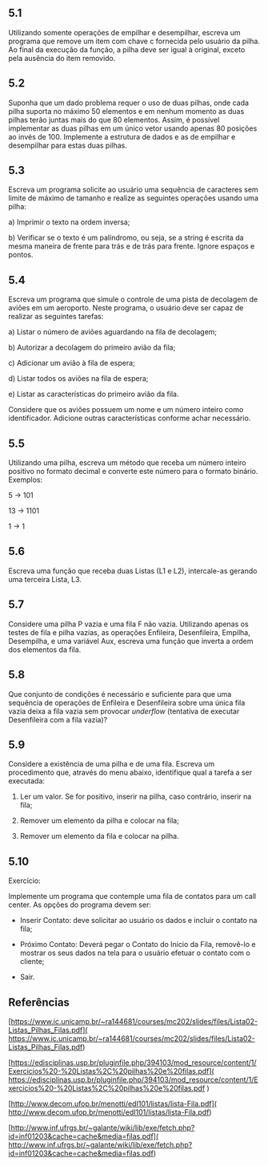 ## 5.1

Utilizando somente operações de empilhar e desempilhar, escreva um programa que
remove um item com chave c fornecida pelo usuário da pilha. Ao final da execução
da função, a pilha deve ser igual à original, exceto pela ausência do item removido.


## 5.2

Suponha que um dado problema requer o uso de duas pilhas, onde cada pilha suporta
no máximo 50 elementos e em nenhum momento as duas pilhas terão juntas mais do que
80 elementos. Assim, é possível implementar as duas pilhas em um único vetor usando
apenas 80 posições ao invés de 100. Implemente a estrutura de dados e as de empilhar e
desempilhar para estas duas pilhas.


## 5.3

Escreva um programa solicite ao usuário uma sequência de caracteres sem limite de
máximo de tamanho e realize as seguintes operações usando uma pilha:

a) Imprimir o texto na ordem inversa;

b) Verificar se o texto é um palíndromo, ou seja, se a string é escrita da mesma
maneira de frente para trás e de trás para frente. Ignore espaços e pontos.


## 5.4

Escreva um programa que simule o controle de uma pista de decolagem de aviões em
um aeroporto. Neste programa, o usuário deve ser capaz de realizar as seguintes tarefas:

a) Listar o número de aviões aguardando na fila de decolagem;

b) Autorizar a decolagem do primeiro avião da fila;

c) Adicionar um avião à fila de espera;

d) Listar todos os aviões na fila de espera;

e) Listar as características do primeiro avião da fila.

Considere que os aviões possuem um nome e um número inteiro como identificador.
Adicione outras características conforme achar necessário.


## 5.5

Utilizando uma pilha, escreva um método que receba um número inteiro positivo no
formato decimal e converte este número para o formato binário. Exemplos:

5 → 101

13 → 1101

1 → 1


## 5.6

Escreva uma função que receba duas Listas (L1 e L2), intercale-as gerando uma
terceira Lista, L3.

## 5.7

Considere uma pilha P vazia e uma fila F não vazia. Utilizando apenas os testes
de fila e pilha vazias, as operações Enfileira, Desenfileira, Empilha, Desempilha,
e uma variável Aux, escreva uma função que inverta a ordem dos elementos da fila. 

## 5.8

Que conjunto de condições é necessário e suficiente para que uma sequência de operações
de Enfileira e Desenfileira sobre uma única fila vazia deixa a fila vazia sem provocar
*underflow* (tentativa de executar Desenfileira com a fila vazia)? 

## 5.9

Considere a existência de uma pilha e de uma fila. Escreva um procedimento que,
através do menu abaixo, identifique qual a tarefa a ser executada:

1. Ler um valor. Se for positivo, inserir na pilha, caso contrário, inserir na fila;

2. Remover um elemento da pilha e colocar na fila;

3. Remover um elemento da fila e colocar na pilha.

## 5.10

Exercício:

Implemente um programa que contemple uma fila de contatos para um call center. As
opções do programa devem ser:

* Inserir Contato: deve solicitar ao usuário os dados e incluir o contato na fila;

* Próximo Contato: Deverá pegar o Contato do Inicio da Fila, removê-lo e mostrar os
seus dados na tela para o usuário efetuar o contato com o cliente;

* Sair.


## Referências

[https://www.ic.unicamp.br/~ra144681/courses/mc202/slides/files/Lista02-Listas_Pilhas_Filas.pdf](
https://www.ic.unicamp.br/~ra144681/courses/mc202/slides/files/Lista02-Listas_Pilhas_Filas.pdf)

[https://edisciplinas.usp.br/pluginfile.php/394103/mod_resource/content/1/Exercicios%20-%20Listas%2C%20pilhas%20e%20filas.pdf](
https://edisciplinas.usp.br/pluginfile.php/394103/mod_resource/content/1/Exercicios%20-%20Listas%2C%20pilhas%20e%20filas.pdf
)

[http://www.decom.ufop.br/menotti/edI101/listas/lista-Fila.pdf](
http://www.decom.ufop.br/menotti/edI101/listas/lista-Fila.pdf)

[http://www.inf.ufrgs.br/~galante/wiki/lib/exe/fetch.php?id=inf01203&cache=cache&media=filas.pdf](
http://www.inf.ufrgs.br/~galante/wiki/lib/exe/fetch.php?id=inf01203&cache=cache&media=filas.pdf)